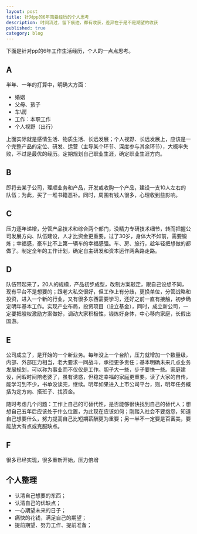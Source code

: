```yaml
---
layout: post
title: 针对pp的6年简要经历的个人思考
description: 时间流过，留下痕迹，都有收获，差异在于是不是期望的收获
published: true
category: blog
---
```


下面是针对pp的6年工作生活经历，个人的一点点思考。

## A

半年、一年的打算中，明确大方面：

* 婚姻
* 父母、孩子
* 车\房
* 工作：本职工作
* 个人视野（出行）

上面实际就是感情生活、物质生活、长远发展；个人视野、长远发展上，应该是一个完整产品的定位、研发、运营（主导某个环节、深度参与其余环节），大概率失败，不过是最优的经历。定期规划自己职业生涯，确定职业生涯方向。

## B

即将去某子公司，理顺业务和产品，开发或收购一个产品，建设一支10人左右的队伍；为此，买了一堆书籍恶补。同时，周围有钱人很多，心理收到些影响。

## C

压力逐年递增，分管产品技术和综合两个部门，没精力专研技术细节，转而把握公司发展方向、队伍建设，人才比资金更重要。过了30岁，身体大不如前，需要锻炼；幸福感，豪车比不上第一辆车的幸福感强。车、房、旅行，趁年轻把想做的都做了。制定全年的工作计划，确定自主研发和资本运作两条路走路。

## D

队伍带起来了，20人的规模，产品初步成型，改制方案敲定，跟自己设想不同，现有平台不是想要的；跟老大私交很好，但工作上有分歧，更换单位，分管战略和投资，进入一个新的行业，又有很多东西需要学习，还好之前一直有接触，初步确定明年基本工作。实现产业布局，投资项目（设立基金），同时，成立新公司，一定要把股权激励方案做好，调动大家积极性，锻炼好身体，中心移向家庭，长假出国游。

## E

公司成立了，是开始的一个新业务。每年没上一个台阶，压力就增加一个数量级，内部、外部压力相当，老大要求一同战斗，承担更多责任；基本明确未来几点业务发展规划，可以称为事业而不仅仅是工作。胆子大一些，步子要快一些。家庭建设，闲暇时间陪老婆了，虽有诱惑，但稳定幸福的家庭更重要。读了大家的自传，能学习到不少，书单没读完，继续。明年如果进入上市公司平台，则，明年任务概括为定方向、搭班子、找资金。

随时考虑几个问题：工作上自己的可替代性，是否能够很快找到自己的替代人；想想自己五年后应该处于什么位置，为此现在应该如何；刚踏入社会不要抱怨，知道自己想要什么，努力提高自己比短期薪酬更为重要；另一半不一定要是百富美，要能放大有点或克服缺点。


## F

很多已经实现，很多重新开始，压力倍增



## 个人整理

* 认清自己想要的东西；
* 认清自己的优缺点；
* 一心期望未来的日子；
* 痛快的花钱，满足自己的期望；
* 提前期望、努力工作、提前准备；








[NingG]:    http://ningg.github.com  "NingG"
[pp]:		http://bbs.byr.cn/#!article/WorkLife/979471
